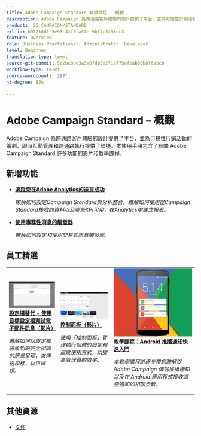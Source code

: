 ```yaml
---
title: Adobe Campaign Standard 教學課程 - 概觀
description: Adobe Campaign 為跨通路客戶體驗的設計提供了平台，並為可視性行銷活動的策劃、即時互動管理和跨通路執行提供了環境。本使用手冊包含了有關 Adobe Campaign Standard 許多功能的影片和教學課程。
products: SG_CAMPAIGN/STANDARD
exl-id: b97710d1-3e93-41f6-a51e-9bf4c519fec3
feature: Overview
role: Business Practitioner, Administrator, Developer
level: Beginner
translation-type: tm+mt
source-git-commit: 5d2bc8bd3a3a0fdb5e2f1ef75af2ab60b8f6abc8
workflow-type: tm+mt
source-wordcount: '297'
ht-degree: 82%

---
```


# Adobe Campaign Standard – 概觀

Adobe Campaign 為跨通路客戶體驗的設計提供了平台，並為可視性行銷活動的策劃、即時互動管理和跨通路執行提供了環境。本使用手冊包含了有關 Adobe Campaign Standard 許多功能的影片和教學課程。

## 新增功能

* **[追蹤您在Adobe Analytics的送貨成功](/help/integrations/track-the-success-of-your-deliveries-in-analytics.md)**

   *瞭解如何設定Campaign Standard與分析整合。瞭解如何使用從Campaign Standard接收的資料以及哪些KPI可用，在Analytics中建立報表。*

* **[使用事務性消息的觸發器](/help/integrations/using-triggers-for-transactional-messaging-overview.md)**

   *瞭解如何設定和使用交易式訊息觸發器。*

## 員工精選

<table>
<tr>
  <td>
    <a href="./communication-channels/email/profile-substitution.md"> 
      <img alt="設定檔替代 - 使用目標設定檔測試電子郵件訊息（影片）" src="./assets/substitution_tab.png"/>
    </a>
    <div>
      <a href="./communication-channels/email/profile-substitution.md">
    <strong>設定檔替代 - 使用目標設定檔測試電子郵件訊息（影片）</strong>
    </a>
    </div>
    <p>
    <em>瞭解如何以設定檔將收到的完全相同的訊息呈現，來傳送校樣，以供檢視。</em>
    <p>
  </td>
   <td>
    <a href="https://docs.adobe.com/content/help/zh-Hant/campaign-standard-learn/control-panel/control-panel-overview.html">
      <img alt="控制面板（影片）" src="./assets/control-panel.png" />
    </a>
    <div>
    <a href="https://docs.adobe.com/content/help/zh-Hant/campaign-standard-learn/control-panel/control-panel-overview.html">    <strong>控制面板（影片）</strong>
    </a>
    </div>
    <p>
    <em> 使用「控制面板」管理執行個體的設定和追蹤使用方式，以提高管理員的效率。</em>
    <p>
  </td>
  <td>
    <a href="https://docs.adobe.com/content/help/zh-Hant/campaign-standard-learn/getting-started-with-push-notifications-android/introduction.html">
      <img alt="教學課程：Android 推播通知快速入門" src="./assets/push-for-android.png" />
    </a>
    <div>
      <a href="https://docs.adobe.com/content/help/en/campaign-standard-learn/getting-started-with-push-notifications-android/introduction.html">
    <strong>教學課程：Android 推播通知快速入門</strong>
    </a>
    </div>
    <p>
    <em>本教學課程將逐步帶您瞭解從 Adobe Campaign 傳送推播通知以及在 Android 應用程式接收這些通知的相關步驟。</em>
    <p>
  </td>
</tr>
</table>

## 其他資源

* [文件](https://docs.adobe.com/content/help/zh-Hant/campaign-standard/using/campaign-standard-home.html)
